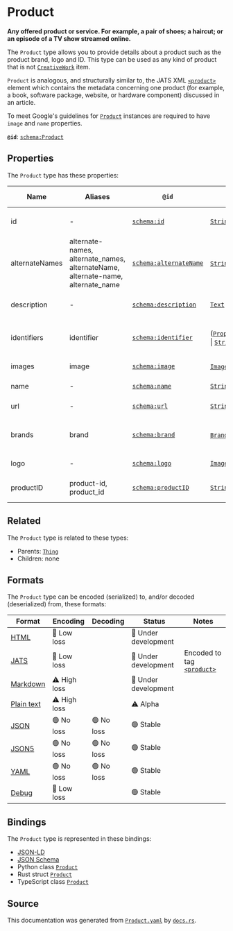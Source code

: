 # Product

**Any offered product or service. For example, a pair of shoes;
a haircut; or an episode of a TV show streamed online.**

The `Product` type allows you to provide details about a product such as the product
brand, logo and ID. This type can be used as any kind of product that is not [`CreativeWork`](./CreativeWork) item.

`Product` is analogous, and structurally similar to, the 
JATS XML [`<product>`](https://jats.nlm.nih.gov/archiving/tag-library/1.1/element/product.html) element which
contains the metadata concerning one product (for example, a book, software package, website, or
hardware component) discussed in an article.

To meet Google's guidelines for [`Product`](https://developers.google.com/search/docs/data-types/product#product)
instances are required to have `image` and `name` properties.


**`@id`**: [`schema:Product`](https://schema.org/Product)

## Properties

The `Product` type has these properties:

| Name           | Aliases                                                                         | `@id`                                                      | Type                                                                                                                                                                                                                 | Description                                   | Inherited from                                                                                   |
| -------------- | ------------------------------------------------------------------------------- | ---------------------------------------------------------- | -------------------------------------------------------------------------------------------------------------------------------------------------------------------------------------------------------------------- | --------------------------------------------- | ------------------------------------------------------------------------------------------------ |
| id             | -                                                                               | [`schema:id`](https://schema.org/id)                       | [`String`](https://github.com/stencila/stencila/blob/main/docs/reference/schema/data/string.md)                                                                                                                      | The identifier for this item.                 | [`Entity`](https://github.com/stencila/stencila/blob/main/docs/reference/schema/other/entity.md) |
| alternateNames | alternate-names, alternate_names, alternateName, alternate-name, alternate_name | [`schema:alternateName`](https://schema.org/alternateName) | [`String`](https://github.com/stencila/stencila/blob/main/docs/reference/schema/data/string.md)*                                                                                                                     | Alternate names (aliases) for the item.       | [`Thing`](https://github.com/stencila/stencila/blob/main/docs/reference/schema/other/thing.md)   |
| description    | -                                                                               | [`schema:description`](https://schema.org/description)     | [`Text`](https://github.com/stencila/stencila/blob/main/docs/reference/schema/prose/text.md)                                                                                                                         | A description of the item.                    | [`Thing`](https://github.com/stencila/stencila/blob/main/docs/reference/schema/other/thing.md)   |
| identifiers    | identifier                                                                      | [`schema:identifier`](https://schema.org/identifier)       | ([`PropertyValue`](https://github.com/stencila/stencila/blob/main/docs/reference/schema/other/property-value.md) \| [`String`](https://github.com/stencila/stencila/blob/main/docs/reference/schema/data/string.md))* | Any kind of identifier for any kind of Thing. | [`Thing`](https://github.com/stencila/stencila/blob/main/docs/reference/schema/other/thing.md)   |
| images         | image                                                                           | [`schema:image`](https://schema.org/image)                 | [`ImageObject`](https://github.com/stencila/stencila/blob/main/docs/reference/schema/works/image-object.md)*                                                                                                         | Images of the item.                           | [`Thing`](https://github.com/stencila/stencila/blob/main/docs/reference/schema/other/thing.md)   |
| name           | -                                                                               | [`schema:name`](https://schema.org/name)                   | [`String`](https://github.com/stencila/stencila/blob/main/docs/reference/schema/data/string.md)                                                                                                                      | The name of the item.                         | [`Thing`](https://github.com/stencila/stencila/blob/main/docs/reference/schema/other/thing.md)   |
| url            | -                                                                               | [`schema:url`](https://schema.org/url)                     | [`String`](https://github.com/stencila/stencila/blob/main/docs/reference/schema/data/string.md)                                                                                                                      | The URL of the item.                          | [`Thing`](https://github.com/stencila/stencila/blob/main/docs/reference/schema/other/thing.md)   |
| brands         | brand                                                                           | [`schema:brand`](https://schema.org/brand)                 | [`Brand`](https://github.com/stencila/stencila/blob/main/docs/reference/schema/other/brand.md)*                                                                                                                      | Brands that the product is labelled with.     | -                                                                                                |
| logo           | -                                                                               | [`schema:logo`](https://schema.org/logo)                   | [`ImageObject`](https://github.com/stencila/stencila/blob/main/docs/reference/schema/works/image-object.md)                                                                                                          | The logo of the product.                      | -                                                                                                |
| productID      | product-id, product_id                                                          | [`schema:productID`](https://schema.org/productID)         | [`String`](https://github.com/stencila/stencila/blob/main/docs/reference/schema/data/string.md)                                                                                                                      | Product identification code.                  | -                                                                                                |

## Related

The `Product` type is related to these types:

- Parents: [`Thing`](https://github.com/stencila/stencila/blob/main/docs/reference/schema/other/thing.md)
- Children: none

## Formats

The `Product` type can be encoded (serialized) to, and/or decoded (deserialized) from, these formats:

| Format                                                                                        | Encoding         | Decoding     | Status                 | Notes                                                                                                        |
| --------------------------------------------------------------------------------------------- | ---------------- | ------------ | ---------------------- | ------------------------------------------------------------------------------------------------------------ |
| [HTML](https://github.com/stencila/stencila/blob/main/docs/reference/formats/html.md)         | 🔷 Low loss       |              | 🚧 Under development    |                                                                                                              |
| [JATS](https://github.com/stencila/stencila/blob/main/docs/reference/formats/jats.md)         | 🔷 Low loss       |              | 🚧 Under development    | Encoded to tag [`<product>`](https://jats.nlm.nih.gov/articleauthoring/tag-library/1.3/element/product.html) |
| [Markdown](https://github.com/stencila/stencila/blob/main/docs/reference/formats/markdown.md) | ⚠️ High loss     |              | 🚧 Under development    |                                                                                                              |
| [Plain text](https://github.com/stencila/stencila/blob/main/docs/reference/formats/text.md)   | ⚠️ High loss     |              | ⚠️ Alpha               |                                                                                                              |
| [JSON](https://github.com/stencila/stencila/blob/main/docs/reference/formats/json.md)         | 🟢 No loss        | 🟢 No loss    | 🟢 Stable               |                                                                                                              |
| [JSON5](https://github.com/stencila/stencila/blob/main/docs/reference/formats/json5.md)       | 🟢 No loss        | 🟢 No loss    | 🟢 Stable               |                                                                                                              |
| [YAML](https://github.com/stencila/stencila/blob/main/docs/reference/formats/yaml.md)         | 🟢 No loss        | 🟢 No loss    | 🟢 Stable               |                                                                                                              |
| [Debug](https://github.com/stencila/stencila/blob/main/docs/reference/formats/debug.md)       | 🔷 Low loss       |              | 🟢 Stable               |                                                                                                              |

## Bindings

The `Product` type is represented in these bindings:

- [JSON-LD](https://stencila.dev/Product.jsonld)
- [JSON Schema](https://stencila.dev/Product.schema.json)
- Python class [`Product`](https://github.com/stencila/stencila/blob/main/python/python/stencila/types/product.py)
- Rust struct [`Product`](https://github.com/stencila/stencila/blob/main/rust/schema/src/types/product.rs)
- TypeScript class [`Product`](https://github.com/stencila/stencila/blob/main/typescript/src/types/Product.ts)

## Source

This documentation was generated from [`Product.yaml`](https://github.com/stencila/stencila/blob/main/schema/Product.yaml) by [`docs.rs`](https://github.com/stencila/stencila/blob/main/rust/schema-gen/src/docs.rs).